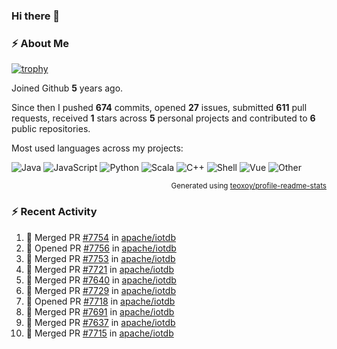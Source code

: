 ### Hi there 👋

### :zap: About Me

[![trophy](https://github-profile-trophy.vercel.app/?username=HTHou&theme=onedark)](https://github.com/ryo-ma/github-profile-trophy)
   
Joined Github **5** years ago.

Since then I pushed **674** commits, opened **27** issues, submitted **611** pull requests, received **1** stars across **5** personal projects and contributed to **6** public repositories.

Most used languages across my projects:

![Java](https://img.shields.io/static/v1?style=flat-square&label=%E2%A0%80&color=555&labelColor=%23b07219&message=Java%EF%B8%B194.4%25)
![JavaScript](https://img.shields.io/static/v1?style=flat-square&label=%E2%A0%80&color=555&labelColor=%23f1e05a&message=JavaScript%EF%B8%B11.4%25)
![Python](https://img.shields.io/static/v1?style=flat-square&label=%E2%A0%80&color=555&labelColor=%233572A5&message=Python%EF%B8%B10.7%25)
![Scala](https://img.shields.io/static/v1?style=flat-square&label=%E2%A0%80&color=555&labelColor=%23c22d40&message=Scala%EF%B8%B10.6%25)
![C++](https://img.shields.io/static/v1?style=flat-square&label=%E2%A0%80&color=555&labelColor=%23f34b7d&message=C%2B%2B%EF%B8%B10.6%25)
![Shell](https://img.shields.io/static/v1?style=flat-square&label=%E2%A0%80&color=555&labelColor=%2389e051&message=Shell%EF%B8%B10.4%25)
![Vue](https://img.shields.io/static/v1?style=flat-square&label=%E2%A0%80&color=555&labelColor=%2341b883&message=Vue%EF%B8%B10.3%25)
![Other](https://img.shields.io/static/v1?style=flat-square&label=%E2%A0%80&color=555&labelColor=%23ededed&message=Other%EF%B8%B11.2%25)

<p align="right"><sub>Generated using <a href="https://github.com/marketplace/actions/profile-readme-stats">teoxoy/profile-readme-stats</a></sub></p>


<!--![](https://github.com/HTHou/HTHou/blob/output/github-contribution-grid-snake.svg)-->

<!--![Haonan Hou's github stats](https://github-readme-stats.vercel.app/api?username=HTHou&count_private=true&show_icons=true&theme=onedark)-->

<!--![Haonan Hou's wakatime stats](https://github-readme-stats.vercel.app/api/wakatime?username=HTHou&layout=compact&theme=onedark)-->

<!--![Top Langs](https://github-readme-stats.vercel.app/api/top-langs/?username=HTHou&theme=onedark&layout=compact)-->

### :zap: Recent Activity
<!--START_SECTION:activity-->
1. 🎉 Merged PR [#7754](https://github.com/apache/iotdb/pull/7754) in [apache/iotdb](https://github.com/apache/iotdb)
2. 💪 Opened PR [#7756](https://github.com/apache/iotdb/pull/7756) in [apache/iotdb](https://github.com/apache/iotdb)
3. 🎉 Merged PR [#7753](https://github.com/apache/iotdb/pull/7753) in [apache/iotdb](https://github.com/apache/iotdb)
4. 🎉 Merged PR [#7721](https://github.com/apache/iotdb/pull/7721) in [apache/iotdb](https://github.com/apache/iotdb)
5. 🎉 Merged PR [#7640](https://github.com/apache/iotdb/pull/7640) in [apache/iotdb](https://github.com/apache/iotdb)
6. 🎉 Merged PR [#7729](https://github.com/apache/iotdb/pull/7729) in [apache/iotdb](https://github.com/apache/iotdb)
7. 💪 Opened PR [#7718](https://github.com/apache/iotdb/pull/7718) in [apache/iotdb](https://github.com/apache/iotdb)
8. 🎉 Merged PR [#7691](https://github.com/apache/iotdb/pull/7691) in [apache/iotdb](https://github.com/apache/iotdb)
9. 🎉 Merged PR [#7637](https://github.com/apache/iotdb/pull/7637) in [apache/iotdb](https://github.com/apache/iotdb)
10. 🎉 Merged PR [#7715](https://github.com/apache/iotdb/pull/7715) in [apache/iotdb](https://github.com/apache/iotdb)
<!--END_SECTION:activity-->

<!--
**HTHou/HTHou** is a ✨ _special_ ✨ repository because its `README.md` (this file) appears on your GitHub profile.

Here are some ideas to get you started:

- 🔭 I’m currently working on ...
- 🌱 I’m currently learning ...
- 👯 I’m looking to collaborate on ...
- 🤔 I’m looking for help with ...
- 💬 Ask me about ...
- 📫 How to reach me: ...
- 😄 Pronouns: ...
- ⚡ Fun fact: ...
-->
